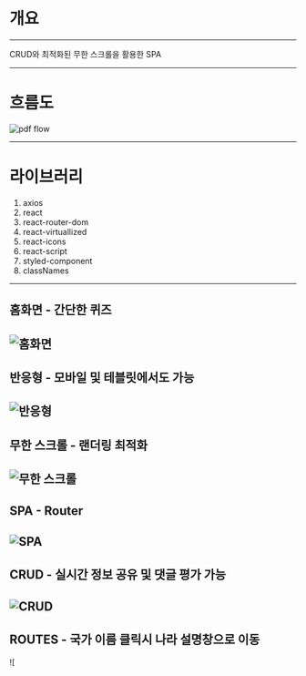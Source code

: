 # 개요
----
CRUD와 최적화된 무한 스크롤을 활용한 SPA

----

# 흐름도

![pdf flow](https://github.com/user-attachments/assets/89377a1d-38be-4015-9837-4a331067fe46)

----

# 라이브러리
1. axios
2. react
3. react-router-dom
4. react-virtuallized
5. react-icons
6. react-script
7. styled-component
8. classNames

----

## 홈화면 - 간단한 퀴즈

![홈화면](https://github.com/lee-1002/front_reactProject/blob/main/front_project/image/%ED%99%88%ED%99%94%EB%A9%B4.gif)
----
## 반응형 - 모바일 및 테블릿에서도 가능
![반응형](https://github.com/lee-1002/front_reactProject/blob/main/front_project/image/%EB%B0%98%EC%9D%91%ED%98%95.gif)
----
## 무한 스크롤 - 랜더링 최적화
![무한 스크롤](https://github.com/lee-1002/front_reactProject/blob/main/front_project/%ED%94%84%EB%A1%9C%EC%A0%9D%ED%8A%B8%20%EC%A0%95%EB%A6%AC/%EB%AC%B4%ED%95%9C%EC%8A%A4%ED%81%AC%EB%A1%A4.gif)
----
## SPA - Router
![SPA](https://github.com/lee-1002/front_reactProject/blob/main/front_project/image/SPA.gif)
----
## CRUD - 실시간 정보 공유 및 댓글 평가 가능
![CRUD](https://github.com/lee-1002/front_reactProject/blob/main/front_project/image/CRUD.gif)
----
## ROUTES - 국가 이름 클릭시 나라 설명창으로 이동
![
